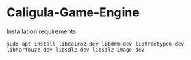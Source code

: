 # Caligula-Game-Engine
Installation requirements
```
sudo apt install libcairo2-dev libdrm-dev libfreetype6-dev libharfbuzz-dev libsdl2-dev libsdl2-image-dev
```